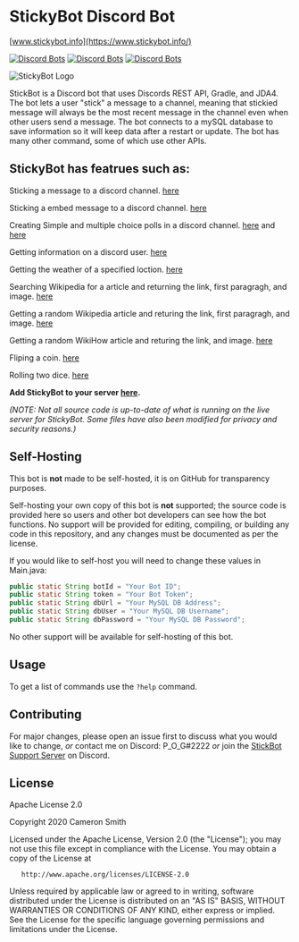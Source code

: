# StickyBot Discord Bot

[www.stickybot.info](https://www.stickybot.info/)

[![Discord Bots](https://top.gg/api/widget/status/628400349979344919.svg)](https://top.gg/bot/628400349979344919)
[![Discord Bots](https://top.gg/api/widget/servers/628400349979344919.svg)](https://top.gg/bot/628400349979344919)
[![Discord Bots](https://top.gg/api/widget/owner/628400349979344919.svg)](https://top.gg/bot/628400349979344919)


![StickyBot Logo](https://images.discordapp.net/avatars/628400349979344919/b2aed74a6631ee9755a8ae56d8e582a8.png?size=512=250x)

StickBot is a Discord bot that uses Discords REST API, Gradle, and JDA4. The bot lets a user "stick" a message to a channel, meaning that stickied message will always be the most recent message in the channel even when other users send a message. The bot connects to a mySQL database to save information so it will keep data after a restart or update. The bot has many other command, some of which use other APIs.


## StickyBot has featrues such as:

Sticking a message to a discord channel. [here](https://github.com/sircam191/StickyBot/blob/master/src/main/java/StickyTime.java)

Sticking a embed message to a discord channel. [here](https://github.com/sircam191/StickyBot/blob/master/src/main/java/StickyEmbed.java)

Creating Simple and multiple choice polls in a discord channel. [here](https://github.com/sircam191/StickyBot/blob/master/src/main/java/AdvancedPoll.java) and [here](https://github.com/sircam191/StickyBot/blob/master/src/main/java/Commands.java)

Getting information on a discord user. [here](https://github.com/sircam191/StickyBot/blob/master/src/main/java/Commands.java)

Getting the weather of a specified loction. [here](https://github.com/sircam191/StickyBot/blob/master/src/main/java/WeatherCommand.java)

Searching Wikipedia for a article and returning the link, first paragragh, and image. [here](https://github.com/sircam191/StickyBot/blob/master/src/main/java/WikipediaCommands.java)

Getting a random Wikipedia article and returing the link, first paragragh, and image. [here](https://github.com/sircam191/StickyBot/blob/master/src/main/java/WikipediaCommands.java)

Getting a random WikiHow article and returing the link, and image. [here](https://github.com/sircam191/StickyBot/blob/master/src/main/java/WikiCommand.java)

Fliping a coin. [here](https://github.com/sircam191/StickyBot/blob/master/src/main/java/Commands.java)

Rolling two dice. [here](https://github.com/sircam191/StickyBot/blob/master/src/main/java/Commands.java)


**Add StickyBot to your server [here](https://www.stickybot.info).**

*(NOTE: Not all source code is up-to-date of what is running on the live server for StickyBot. Some files have also been modified for privacy and security reasons.)*

## Self-Hosting

This bot is **not** made to be self-hosted, it is on GitHub for transparency purposes.

Self-hosting your own copy of this bot is **not** supported; the source code is provided here so users and other bot developers can see how the bot functions. No support will be provided for editing, compiling, or building any code in this repository, and any changes must be documented as per the license.

If you would like to self-host you will need to change these values in Main.java:

```java
public static String botId = "Your Bot ID";
public static String token = "Your Bot Token";
public static String dbUrl = "Your MySQL DB Address";
public static String dbUser = "Your MySQL DB Username";
public static String dbPassword = "Your MySQL DB Password";
```

No other support will be available for self-hosting of this bot.

## Usage

To get a list of commands use the `?help` command. 


## Contributing
For major changes, please open an issue first to discuss what you would like to change, *or* contact me on Discord: P_O_G#2222 *or* join the [StickBot Support Server](https://discord.gg/SvNQTtf) on Discord.


## License
Apache License 2.0

Copyright 2020 Cameron Smith

   Licensed under the Apache License, Version 2.0 (the "License");
   you may not use this file except in compliance with the License.
   You may obtain a copy of the License at

       http://www.apache.org/licenses/LICENSE-2.0

   Unless required by applicable law or agreed to in writing, software
   distributed under the License is distributed on an "AS IS" BASIS,
   WITHOUT WARRANTIES OR CONDITIONS OF ANY KIND, either express or implied.
   See the License for the specific language governing permissions and
   limitations under the License.
